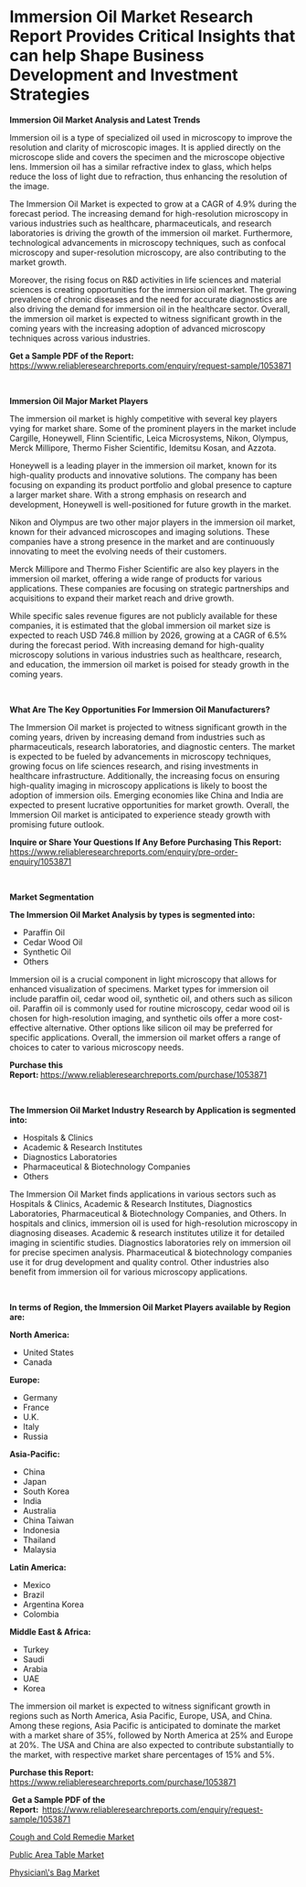 <p><h1>Immersion Oil Market Research Report Provides Critical Insights that can help Shape Business Development and Investment Strategies</h1></p><p><strong>Immersion Oil Market Analysis and Latest Trends</strong></p>
<p><p>Immersion oil is a type of specialized oil used in microscopy to improve the resolution and clarity of microscopic images. It is applied directly on the microscope slide and covers the specimen and the microscope objective lens. Immersion oil has a similar refractive index to glass, which helps reduce the loss of light due to refraction, thus enhancing the resolution of the image.</p><p>The Immersion Oil Market is expected to grow at a CAGR of 4.9% during the forecast period. The increasing demand for high-resolution microscopy in various industries such as healthcare, pharmaceuticals, and research laboratories is driving the growth of the immersion oil market. Furthermore, technological advancements in microscopy techniques, such as confocal microscopy and super-resolution microscopy, are also contributing to the market growth.</p><p>Moreover, the rising focus on R&D activities in life sciences and material sciences is creating opportunities for the immersion oil market. The growing prevalence of chronic diseases and the need for accurate diagnostics are also driving the demand for immersion oil in the healthcare sector. Overall, the immersion oil market is expected to witness significant growth in the coming years with the increasing adoption of advanced microscopy techniques across various industries.</p></p>
<p><strong>Get a Sample PDF of the Report:&nbsp;</strong> <a href="https://www.reliableresearchreports.com/enquiry/request-sample/1053871">https://www.reliableresearchreports.com/enquiry/request-sample/1053871</a></p>
<p>&nbsp;</p>
<p><strong>Immersion Oil Major Market Players</strong></p>
<p><p>The immersion oil market is highly competitive with several key players vying for market share. Some of the prominent players in the market include Cargille, Honeywell, Flinn Scientific, Leica Microsystems, Nikon, Olympus, Merck Millipore, Thermo Fisher Scientific, Idemitsu Kosan, and Azzota.</p><p>Honeywell is a leading player in the immersion oil market, known for its high-quality products and innovative solutions. The company has been focusing on expanding its product portfolio and global presence to capture a larger market share. With a strong emphasis on research and development, Honeywell is well-positioned for future growth in the market.</p><p>Nikon and Olympus are two other major players in the immersion oil market, known for their advanced microscopes and imaging solutions. These companies have a strong presence in the market and are continuously innovating to meet the evolving needs of their customers.</p><p>Merck Millipore and Thermo Fisher Scientific are also key players in the immersion oil market, offering a wide range of products for various applications. These companies are focusing on strategic partnerships and acquisitions to expand their market reach and drive growth.</p><p>While specific sales revenue figures are not publicly available for these companies, it is estimated that the global immersion oil market size is expected to reach USD 746.8 million by 2026, growing at a CAGR of 6.5% during the forecast period. With increasing demand for high-quality microscopy solutions in various industries such as healthcare, research, and education, the immersion oil market is poised for steady growth in the coming years.</p></p>
<p>&nbsp;</p>
<p><strong>What Are The Key Opportunities For Immersion Oil Manufacturers?</strong></p>
<p><p>The Immersion Oil market is projected to witness significant growth in the coming years, driven by increasing demand from industries such as pharmaceuticals, research laboratories, and diagnostic centers. The market is expected to be fueled by advancements in microscopy techniques, growing focus on life sciences research, and rising investments in healthcare infrastructure. Additionally, the increasing focus on ensuring high-quality imaging in microscopy applications is likely to boost the adoption of immersion oils. Emerging economies like China and India are expected to present lucrative opportunities for market growth. Overall, the Immersion Oil market is anticipated to experience steady growth with promising future outlook.</p></p>
<p><strong>Inquire or Share Your Questions If Any Before Purchasing This Report:</strong> <a href="https://www.reliableresearchreports.com/enquiry/pre-order-enquiry/1053871">https://www.reliableresearchreports.com/enquiry/pre-order-enquiry/1053871</a></p>
<p>&nbsp;</p>
<p><strong>Market Segmentation</strong></p>
<p><strong>The Immersion Oil Market Analysis by types is segmented into:</strong></p>
<p><ul><li>Paraffin Oil</li><li>Cedar Wood Oil</li><li>Synthetic Oil</li><li>Others</li></ul></p>
<p><p>Immersion oil is a crucial component in light microscopy that allows for enhanced visualization of specimens. Market types for immersion oil include paraffin oil, cedar wood oil, synthetic oil, and others such as silicon oil. Paraffin oil is commonly used for routine microscopy, cedar wood oil is chosen for high-resolution imaging, and synthetic oils offer a more cost-effective alternative. Other options like silicon oil may be preferred for specific applications. Overall, the immersion oil market offers a range of choices to cater to various microscopy needs.</p></p>
<p><strong>Purchase this Report:&nbsp;</strong><a href="https://www.reliableresearchreports.com/purchase/1053871">https://www.reliableresearchreports.com/purchase/1053871</a></p>
<p>&nbsp;</p>
<p><strong>The Immersion Oil Market Industry Research by Application is segmented into:</strong></p>
<p><ul><li>Hospitals & Clinics</li><li>Academic & Research Institutes</li><li>Diagnostics Laboratories</li><li>Pharmaceutical & Biotechnology Companies</li><li>Others</li></ul></p>
<p><p>The Immersion Oil Market finds applications in various sectors such as Hospitals & Clinics, Academic & Research Institutes, Diagnostics Laboratories, Pharmaceutical & Biotechnology Companies, and Others. In hospitals and clinics, immersion oil is used for high-resolution microscopy in diagnosing diseases. Academic & research institutes utilize it for detailed imaging in scientific studies. Diagnostics laboratories rely on immersion oil for precise specimen analysis. Pharmaceutical & biotechnology companies use it for drug development and quality control. Other industries also benefit from immersion oil for various microscopy applications.</p></p>
<p>&nbsp;</p>
<p><strong>In terms of Region, the Immersion Oil Market Players available by Region are:</strong></p>
<p>
    <p> <strong> North America: </strong>
        <ul>
            <li>United States</li>
            <li>Canada</li>
        </ul>
        </p> 
    <p> <strong> Europe: </strong>
        <ul>
            <li>Germany</li>
            <li>France</li>
            <li>U.K.</li>
            <li>Italy</li>
            <li>Russia</li>
        </ul>
        </p> 
    <p> <strong> Asia-Pacific: </strong>
        <ul>
            <li>China</li>
            <li>Japan</li>
            <li>South Korea</li>
            <li>India</li>
            <li>Australia</li>
            <li>China Taiwan</li>
            <li>Indonesia</li>
            <li>Thailand</li>
            <li>Malaysia</li>
        </ul>
        </p> 
    <p> <strong> Latin America: </strong>
        <ul>
            <li>Mexico</li>
            <li>Brazil</li>
            <li>Argentina Korea</li>
            <li>Colombia</li>
        </ul>
        </p> 
    <p> <strong> Middle East & Africa: </strong>
        <ul>
            <li>Turkey</li>
            <li>Saudi</li>
            <li>Arabia</li>
            <li>UAE</li>
            <li>Korea</li>
        </ul>
    </p>
    </p>
<p><p>The immersion oil market is expected to witness significant growth in regions such as North America, Asia Pacific, Europe, USA, and China. Among these regions, Asia Pacific is anticipated to dominate the market with a market share of 35%, followed by North America at 25% and Europe at 20%. The USA and China are also expected to contribute substantially to the market, with respective market share percentages of 15% and 5%.</p></p>
<p><strong>Purchase this Report: </strong><a href="https://www.reliableresearchreports.com/purchase/1053871">https://www.reliableresearchreports.com/purchase/1053871</a></p>
<p>&nbsp;<strong>Get a Sample PDF of the Report:&nbsp;&nbsp;</strong><a href="https://www.reliableresearchreports.com/enquiry/request-sample/1053871">https://www.reliableresearchreports.com/enquiry/request-sample/1053871</a></p>
<p><strong></strong></p>
<p><p><a href="https://view.publitas.com/reportprime-1/cough-and-cold-remedie-market-offer-valuable-insights-into-market-size-market-share-market-trends-and-projections-spanning-from-2023-to-2030/">Cough and Cold Remedie Market</a></p><p><a href="https://view.publitas.com/reportprime-1/public-area-table-market-furnish-information-about-market-size-market-share-market-dynamics-and-projections-spanning-from-2023-to-2030/">Public Area Table Market</a></p><p><a href="https://view.publitas.com/reportprime-1/physician-s-bag-market-size-market-trends-and-growth-outlook-forecasted-for-period-from-2023-to-2030/">Physician\'s Bag Market</a></p></p>